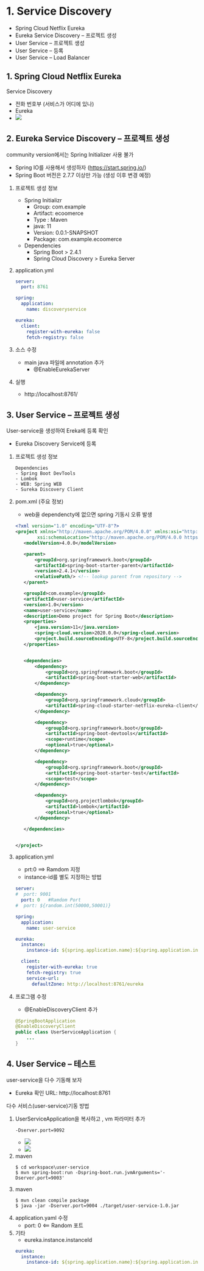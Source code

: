 <style>
.burk {
    background-color: red;
    color: yellow;
    display:inline-block;
}
</style>

# 1. Service Discovery

- Spring Cloud Netflix Eureka
- Eureka Service Discovery – 프로젝트 생성
- User Service – 프로젝트 생성
- User Service – 등록
- User Service – Load Balancer

## 1. Spring Cloud Netflix Eureka
Service Discovery
- 전화 번호부 (서비스가 어디에 있나)
- Eureka
- ![](images/01-1-Concept.png)

## 2. Eureka Service Discovery – 프로젝트 생성
community version에서는  Spring Initializer 사용 불가
- Spring IO를 사용해서 생성하자 (https://start.spring.io/)
- Spring Boot 버전은 2.7.7 이상만 가능 (생성 이후 변경 예정)

1. 프로젝트 생성 정보
   - Spring Initializr
     - Group: com.example
     - Artifact: ecoomerce
     - Type : Maven
     - java: 11
     - Version: 0.0.1-SNAPSHOT
     - Package: com.example.ecoomerce
   - Dependencies
     - Spring Boot > 2.4.1
     - Spring Cloud Discovery > Eureka Server

2. application.yml
    ```yaml
    server:
      port: 8761
    
    spring:
      application:
        name: discoveryservice
    
    eureka:
      client:
        register-with-eureka: false
        fetch-registry: false
    ```

3. 소스 수정
   - main java 파일에 annotation 추가
     - @EnableEurekaServer

4. 실행
   - http://localhost:8761/


## 3. User Service – 프로젝트 생성
User-service을 생성하여 Ereka에 등록 확인
- Eureka Discovery Service에 등록

1. 프로젝트 생성 정보
    ```shell
    Dependencies
    - Spring Boot DevTools
    - Lombok
    - WEB: Spring WEB
    - Sureka Discovery Client
    ```

2. pom.xml (주요 정보)
    - web을 dependencty에 없으면 spring 기동시 오류 발생
     ```xml
    <?xml version="1.0" encoding="UTF-8"?>
    <project xmlns="http://maven.apache.org/POM/4.0.0" xmlns:xsi="http://www.w3.org/2001/XMLSchema-instance"
             xsi:schemaLocation="http://maven.apache.org/POM/4.0.0 https://maven.apache.org/xsd/maven-4.0.0.xsd">
        <modelVersion>4.0.0</modelVersion>
    
        <parent>
            <groupId>org.springframework.boot</groupId>
            <artifactId>spring-boot-starter-parent</artifactId>
            <version>2.4.1</version>
            <relativePath/> <!-- lookup parent from repository -->
        </parent>
    
        <groupId>com.example</groupId>
        <artifactId>user-service</artifactId>
        <version>1.0</version>
        <name>user-service</name>
        <description>Demo project for Spring Boot</description>
        <properties>
            <java.version>11</java.version>
            <spring-cloud.version>2020.0.0</spring-cloud.version>
            <project.build.sourceEncoding>UTF-8</project.build.sourceEncoding>
        </properties>
    
    
        <dependencies>
            <dependency>
                <groupId>org.springframework.boot</groupId>
                <artifactId>spring-boot-starter-web</artifactId>
            </dependency>
    
            <dependency>
                <groupId>org.springframework.cloud</groupId>
                <artifactId>spring-cloud-starter-netflix-eureka-client</artifactId>
            </dependency>
    
            <dependency>
                <groupId>org.springframework.boot</groupId>
                <artifactId>spring-boot-devtools</artifactId>
                <scope>runtime</scope>
                <optional>true</optional>
            </dependency>
    
            <dependency>
                <groupId>org.springframework.boot</groupId>
                <artifactId>spring-boot-starter-test</artifactId>
                <scope>test</scope>
            </dependency>
    
            <dependency>
                <groupId>org.projectlombok</groupId>
                <artifactId>lombok</artifactId>
                <optional>true</optional>
            </dependency>
    
        </dependencies>
    
    
    </project>
    ```
3. application.yml
   - prt:0 ==> Ramdom 지정
   - instance-id를 별도 지정하는 방법
    ```yaml
    server:
    #  port: 9001
      port: 0   #Ramdom Port
    #  port: ${random.int(50000,50001)}
    
    spring:
      application:
        name: user-service
    
    eureka:
      instance:
        instance-id: ${spring.application.name}:${spring.application.instance_id:${random.value}}
    
      client:
        register-with-eureka: true
        fetch-registry: true
        service-url:
          defaultZone: http://localhost:8761/eureka
    ```
4. 프로그램 수정
   - @EnableDiscoveryClient 추가 
    ```java
    @SpringBootApplication                                        
    @EnableDiscoveryClient
    public class UserServiceApplication {
        ... 
    }
    ```
## 4. User Service – 테스트
user-service을 다수 기동해 보자
- Eureka 확인 URL: http://localhost:8761

다수 서비스(user-service)기동 방법
1. UserServiceApplication을 복사하고 , vm 파라미터 추가
    ```shell
    -Dserver.port=9092
    ```
   - ![](images/01-4-RunConfigCopy.png)
   - ![](images/01-4-PortChange.png)
2. maven
    ```shell
    $ cd workspace\user-service
    $ mvn spring-boot:run -Dspring-boot.run.jvmArguments='-Dserver.port=9003'
    ```
3. maven
    ```shell
    $ mvn clean compile package
    $ java -jar -Dserver.port=9004 ./target/user-service-1.0.jar
    ```
4. application.yaml 수정
   - port: 0  <== Random 포트
5. 기타 
   - eureka.instance.instanceId
    ```yaml
    eureka:
      instance:
        instance-id: ${spring.application.name}:${spring.application.instance_id:${random.value}}
    ```
